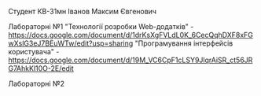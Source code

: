 Студент КВ-31мн
Іванов Максим Євгенович

Лабораторні №1
"Технології розробки Web-додатків" - https://docs.google.com/document/d/1drKsXgFVLdL0K_6CecQqhDXF8xFGwXslG3eJ7BEuWTw/edit?usp=sharing
"Програмування інтерфейсів користувача" - https://docs.google.com/document/d/19M_VC6CpF1cLSY9JlqrAiSR_ct56JRG7AhkKl10O-2E/edit

Лабораторні №2
